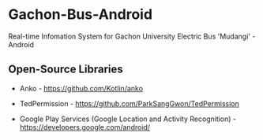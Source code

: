 # Gachon-Bus-Android
Real-time Infomation System for Gachon University Electric Bus 'Mudangi' - Android

## Open-Source Libraries
* Anko - https://github.com/Kotlin/anko

* TedPermission - https://github.com/ParkSangGwon/TedPermission

* Google Play Services (Google Location and Activity Recognition) - https://developers.google.com/android/
